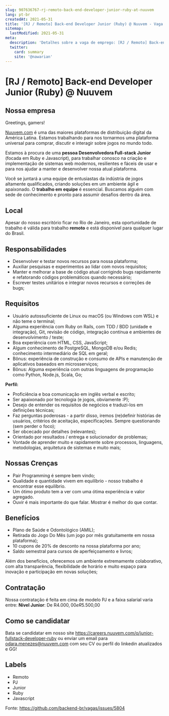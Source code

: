 ```yaml
---
slug: 907636767-rj-remoto-back-end-developer-junior-ruby-at-nuuvem
lang: pt-br
createdAt: 2021-05-31
title: '[RJ / Remoto] Back-end Developer Junior (Ruby) @ Nuuvem - Vaga de Emprego'
sitemap:
  lastModified: 2021-05-31
meta:
  description: 'Detalhes sobre a vaga de emprego: [RJ / Remoto] Back-end Developer Junior (Ruby) @ Nuuvem'
  twitter:
    card: summary
    site: '@nawarian'
---
```


# [RJ / Remoto] Back-end Developer Junior (Ruby) @ Nuuvem

## Nossa empresa

Greetings, gamers! 

[Nuuvem.com](https://www.nuuvem.com/)  é uma das maiores plataformas de distribuição digital da América Latina. Estamos trabalhando para nos tornarmos uma plataforma universal para comprar, discutir e interagir sobre jogos no mundo todo.

Estamos à procura de uma **pessoa Desenvolvedora Full-stack Junior** (focada em Ruby e Javascript), para trabalhar conosco na criação e implementação de sistemas web modernos, resilientes e fáceis de usar e para nos ajudar a manter e desenvolver nossa atual plataforma.

Você se juntará a uma equipe de entusiastas da indústria de jogos altamente qualificados, criando soluções em um ambiente ágil e apaixonado. O **trabalho em equipe** é essencial. Buscamos alguém com sede de conhecimento e pronto para assumir desafios dentro da área.

## Local
Apesar do nosso escritório ficar no Rio de Janeiro, esta oportunidade de trabalho é válida para trabalho **remoto** e está disponível para qualquer lugar do Brasil.

## Responsabilidades
- Desenvolver e testar novos recursos para nossa plataforma;
- Auxiliar pesquisas e experimentos ao lidar com novos requisitos;
- Manter e melhorar a base de código atual corrigindo bugs rapidamente e refatorando códigos problemáticos quando necessário;
- Escrever testes unitários e integrar novos recursos e correções de bugs;

## Requisitos
- Usuário autossuficiente de Linux ou macOS (ou Windows com WSL) e não teme o terminal;
- Alguma experiência com Ruby on Rails, com TDD / BDD (unidade e integração), Git, revisão de código, integração contínua e ambientes de desenvolvimento / teste;
- Boa experiência com HTML, CSS, JavaScript;
- Algum conhecimento de PostgreSQL, MongoDB e/ou Redis; conhecimento intermediário de SQL em geral;
- Bônus: experiência de construção e consumo de APIs e manutenção de aplicativos baseados em microsserviços;
- Bônus: Alguma experiência com outras linguagens de programação como Python, Node.js, Scala, Go;

**Perfil:**
- Proficiência e boa comunicação em inglês verbal e escrito;
- Ser apaixonado por tecnologia (e jogos, obviamente :P);
- Desejo de entender os requisitos de negócios e traduzi-los em definições técnicas;
- Faz perguntas poderosas - a partir disso, iremos (re)definir histórias de usuários, critérios de aceitação, especificações. Sempre questionando (sem perder o foco);
- Ser obcecado por detalhes (relevantes);
- Orientado por resultados / entrega e solucionador de problemas;
- Vontade de aprender muito e rapidamente sobre processos, linguagens, metodologias, arquitetura de sistemas e muito mais;

## Nossas Crenças
- Pair Programming é sempre bem vindo;
- Qualidade e quantidade vivem em equilíbrio - nosso trabalho é encontrar esse equilíbrio.
- Um ótimo produto tem a ver com uma ótima experiência e valor agregado.
- Ouvir é mais importante do que falar. Mostrar é melhor do que contar.

## Benefícios
- Plano de Saúde e Odontológico (AMIL);
- Retirada do Jogo Do Mês (um jogo por mês gratuitamente em nossa plataforma);
- 10 cupons de 20% de desconto na nossa plataforma por ano;
- Saldo semestral para cursos de aperfeiçoamento e livros;

Além dos benefícios, oferecemos um ambiente extremamente colaborativo, com alta transparência, flexibilidade de horário e muito espaço para inovação e participação em novas soluções;

## Contratação
Nossa contratação é feita em cima de modelo PJ e a faixa salarial varia entre:
**Nível Junior**: De R$4.000,00 e R$5.500,00

## Como se candidatar
Bata se candidatar em nosso site https://careers.nuuvem.com/o/junior-fullstack-developer-ruby ou enviar um email para odara.menezes@nuuvem.com com seu CV ou perfil do linkedin atualizados e GG!

## Labels
- Remoto
- PJ
- Junior
- Ruby
- Javascript


Fonte: https://github.com/backend-br/vagas/issues/5804